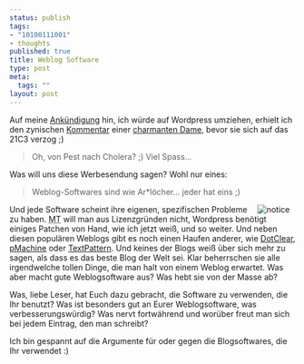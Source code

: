 ```yaml
--- 
status: publish
tags: 
- "10100111001"
- thoughts
published: true
title: Weblog Software
type: post
meta: 
  tags: ""
layout: post
---
```

Auf meine <a href="http://fredericiana.de/archives/2004/12/29/umzug/">Ankündigung</a> hin, ich würde auf Wordpress umziehen, erhielt ich den zynischen <a href="http://fredericiana.de/archives/2004/12/29/umzug/#comment-151">Kommentar</a> einer <a href="http://paland.net/blog/">charmanten Dame</a>, bevor sie sich auf das 21C3 verzog ;)
<blockquote>Oh, von Pest nach Cholera? ;) Viel Spass&#8230;</blockquote>
Was will uns diese Werbesendung sagen? Wohl nur eines:
<blockquote>Weblog-Softwares sind wie Ar*löcher... jeder hat eins ;)</blockquote>
<img src="http://fredericiana.de/wp-content/olduploads/allgemein/notiz.serendipityThumb.jpg" alt="notice" align="right" hspace="10" />Und jede Software scheint ihre eigenen, spezifischen Probleme zu haben. <acronym title="Movable Type">MT</acronym> will man aus Lizenzgründen nicht, Wordpress benötigt einiges Patchen von Hand, wie ich jetzt weiß, und so weiter.
Und neben diesen populären Weblogs gibt es noch einen Haufen anderer, wie <a href="http://www.dotclear.net/">DotClear</a>, <a href="http://www.pmachine.com/">pMachine</a> oder <a href="http://www.textpattern.com/">TextPattern</a>. Und keines der Blogs weiß über sich mehr zu sagen, als dass es das beste Blog der Welt sei. Klar beherrschen sie alle irgendwelche tollen Dinge, die man halt von einem Weblog erwartet. Was aber macht gute Weblogsoftware aus? Was hebt sie von der Masse ab?

Was, liebe Leser, hat Euch dazu gebracht, die Software zu verwenden, die Ihr benutzt? Was ist besonders gut an Eurer Weblogsoftware, was verbesserungswürdig? Was nervt fortwährend und worüber freut man sich bei jedem Eintrag, den man schreibt?

Ich bin gespannt auf die Argumente für oder gegen die Blogsoftwares, die Ihr verwendet :)
